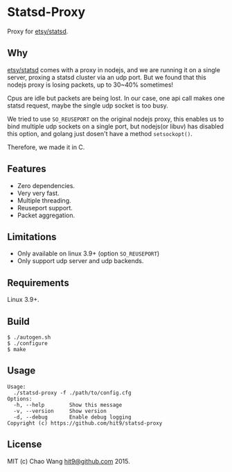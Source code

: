 Statsd-Proxy
============

Proxy for [etsy/statsd](https://github.com/etsy/statsd).

Why
---

[etsy/statsd](https://github.com/etsy/statsd) comes with a proxy in nodejs,
and we are running it on a single server, proxing a statsd cluster via an
udp port. But we found that this nodejs proxy is losing packets, up to
30~40% sometimes!

Cpus are idle but packets are being lost. In our case, one api call makes one
statsd request, maybe the single udp socket is too busy.

We tried to use `SO_REUSEPORT` on the original nodejs proxy, this enables
us to bind multiple udp sockets on a single port, but nodejs(or libuv) has
disabled this option, and golang just dosen't have a method `setsockopt()`.

Therefore, we made it in C.

Features
--------

* Zero dependencies.
* Very very fast.
* Multiple threading.
* Reuseport support.
* Packet aggregation.

Limitations
-----------

* Only available on linux 3.9+ (option `SO_REUSEPORT`)
* Only support udp server and udp backends.

Requirements
-------------

Linux 3.9+.

Build
------

    $ ./autogen.sh
    $ ./configure
    $ make

Usage
-----

    Usage:
      ./statsd-proxy -f ./path/to/config.cfg
    Options:
      -h, --help        Show this message
      -v, --version     Show version
      -d, --debug       Enable debug logging
    Copyright (c) https://github.com/hit9/statsd-proxy

License
-------

MIT (c) Chao Wang <hit9@github.com> 2015.
